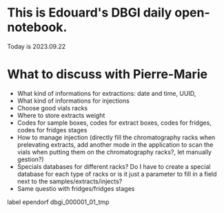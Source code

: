 
# This is Edouard's DBGI daily open-notebook.

Today is 2023.09.22

# What to discuss with Pierre-Marie

- What kind of informations for extractions: date and time, UUID, 
- What kind of informations for injections
- Choose good vials racks
- Where to store extracts weight
- Codes for sample boxes, codes for extract boxes, codes for fridges, codes for fridges stages
- How to manage injection (directly fill the chromatography racks when prelevating extracts, add another mode in the application to scan the vials when putting them on the chromatography racks?, let manually gestion?)
- Specials databases for different racks? Do I have to create a special database for each type of racks or is it just a parameter to fill in a field next to the samples/extracts/injects?
- Same questio with fridges/fridges stages

label ependorf dbgi_000001_01_tmp
